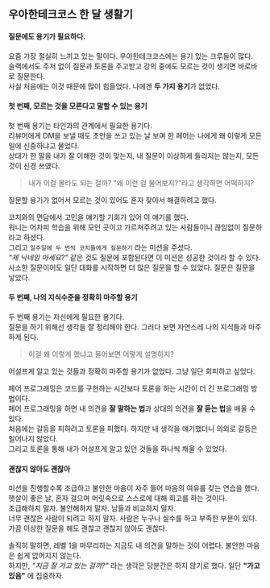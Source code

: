 ## 우아한테크코스 한 달 생활기

#### 질문에도 용기가 필요하다.
요즘 가장 절실히 느끼고 있는 말이다. 우아한테크코스에는 용기 있는 크루들이 많다.  
슬랙에서도 주저 없이 질문과 토론을 주고받고 강의 중에도 모르는 것이 생기면 바로바로 질문한다.  
사실 처음에는 이것 때문에 많이 힘들었다. 나에겐 **두 가지 용기**가 없었다.

#### 첫 번째, 모르는 것을 모른다고 말할 수 있는 용기
첫 번째 용기는 타인과의 관계에서 필요한 용기다.  
리뷰어에게 DM을 보낼 때도 초안을 쓰고 있는 날 보며 한 페어는 나에게 왜 이렇게 모든 일에 신중하냐고 물었다.  
상대가 한 말을 내가 잘 이해한 것이 맞는지, 내 질문이 이상하게 들리지는 않는지, 모든 것이 신경 쓰였다.
> 내가 이걸 몰라도 되는 걸까? "왜 이런 걸 물어보지?"라고 생각하면 어떡하지?

질문할 용기가 없어서 모르는 것이 있어도 혼자 찾아서 해결하려고 했다.

코치와의 면담에서 고민을 얘기할 기회가 있어 이 얘기를 했다.  
워니는 어차피 학습을 위해 모인 곳이고 가르쳐주려고 있는 사람들이니 끊임없이 질문하라고 하셨다.  
그리고 `일주일에 두 번씩 코치들에게 질문하기` 라는 미션을 주셨다.  
_"제 닉네임 아세요?"_ 같은 것도 질문에 포함된다면 이 미션은 성공한 것이라 할 수 있다.  
사소한 질문이어도 일단 대화를 시작하면 더 많은 질문을 할 수 있었다. 질문은 질문을 낳았다.

#### 두 번째, 나의 지식수준을 정확히 마주할 용기
두 번째 용기는 자신에게 필요한 용기다.  
질문을 하기 위해선 생각을 잘 정리해야 한다. 그러다 보면 자연스레 나의 지식들과 마주하게 된다.
> 이걸 왜 이렇게 했냐고 물어보면 어떻게 설명하지?

어설프게 알고 있는 것들과 정확히 마주할 용기가 없었다. 그냥 일단 회피하고 싶었다.

페어 프로그래밍은 코드를 구현하는 시간보다 토론을 하는 시간이 더 긴 프로그래밍 방법이다.  
페어 프로그래밍을 하면 내 의견을 **잘 말하는 법**과 상대의 의견을 **잘 듣는 법**을 배울 수 있다.  
처음에는 갈등을 피하려고 토론을 피했다. 하지만 내 생각을 얘기했더니 의외로 갈등은 일어나지 않았다.  
그리고 토론을 통해 내가 어설프게 알고 있던 것들을 하나씩 채울 수 있었다.

#### 괜찮지 않아도 괜찮아
미션을 진행할수록 조급하고 불안한 마음이 자주 들어 마음의 여유를 갖는 연습을 했다.  
햇살이 좋은 날, 혼자 걸으며 머릿속으로 스스로에 대해 회고를 하는 것이다.  
조급해하지 말자. 불안해하지 말자. 남들과 비교하지 말자.  
너무 괜찮은 사람이 되려고 하지 말자. 사람은 누구나 실수를 하고 부족한 부분이 있다.  
가끔 이상한 질문을 해도 괜찮고 괜찮지 않아도 괜찮다.

솔직히 말하면, 레벨 1을 마무리하는 지금도 내 의견을 말하는 것이 어렵다. 불안한 마음은 쉽게 없어지지 않는다.   
하지만, _"지금 잘 가고 있는 걸까?"_ 라는 생각은 당분간은 하지 않기로 했다. 일단 **"가고 있음"** 에 집중하자.